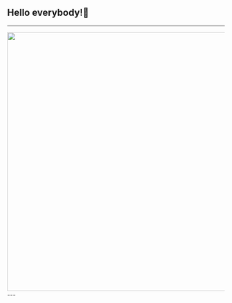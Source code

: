 ##                                                                Hello everybody!👋 <br>
---
<div align="center">
  <img src="https://media2.giphy.com/media/eljCVpMrhepUSgZaVP/giphy.gif" width="600" height="600"/>
</div>
---
